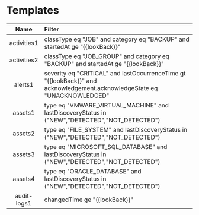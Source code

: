 # Templates
| Name        | Filter                                                                                         |
|:-----------:|:-----------------------------------------------------------------------------------------------|
| activities1 | classType eq "JOB" and category eq "BACKUP" and startedAt ge "{{lookBack}}"                    |
| activities2 | classType eq "JOB_GROUP" and category eq "BACKUP" and startedAt ge "{{lookBack}}"              |
| alerts1     | severity eq "CRITICAL" and lastOccurrenceTime gt "{{lookBack}}" and acknowledgement.acknowledgeState eq "UNACKNOWLEDGED" |
| assets1     | type eq "VMWARE_VIRTUAL_MACHINE" and lastDiscoveryStatus in ("NEW","DETECTED","NOT_DETECTED")  |
| assets2     | type eq "FILE_SYSTEM" and lastDiscoveryStatus in ("NEW","DETECTED","NOT_DETECTED")             |
| assets3     | type eq "MICROSOFT_SQL_DATABASE" and lastDiscoveryStatus in ("NEW","DETECTED","NOT_DETECTED")  |
| assets4     | type eq "ORACLE_DATABASE" and lastDiscoveryStatus in ("NEW","DETECTED","NOT_DETECTED")         |
| audit-logs1 | changedTime ge "{{lookBack}}"                                                                  |
